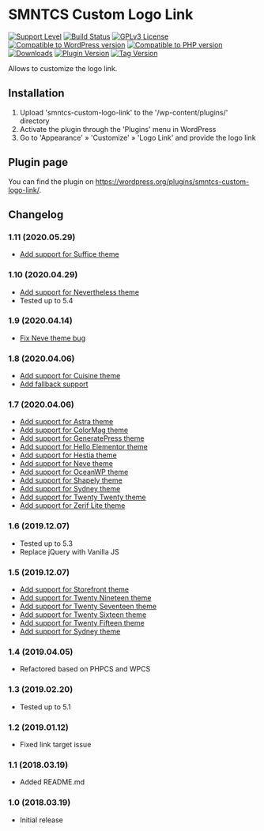 # SMNTCS Custom Logo Link

[![Support Level](https://img.shields.io/badge/support-active-green.svg)](#support-level)
[![Build Status](https://api.travis-ci.com/nielslange/smntcs-custom-logo-link.svg?branch=master)](https://api.travis-ci.com/nielslange/smntcs-custom-logo-link)
[![GPLv3 License](https://img.shields.io/github/license/nielslange/smntcs-custom-logo-link.svg)](https://www.gnu.org/licenses/gpl.html)
[![Compatible to WordPress version](https://plugintests.com/plugins/smntcs-custom-logo-link/wp-badge.svg)](https://plugintests.com/plugins/smntcs-custom-logo-link/latest)
[![Compatible to PHP version](https://plugintests.com/plugins/smntcs-custom-logo-link/php-badge.svg)](https://plugintests.com/plugins/smntcs-custom-logo-link/latest)
[![Downloads](https://img.shields.io/wordpress/plugin/dt/smntcs-custom-logo-link.svg)](https://wordpress.org/plugins/smntcs-custom-logo-link/)
[![Plugin Version](https://img.shields.io/wordpress/plugin/v/smntcs-custom-logo-link.svg)](https://wordpress.org/plugins/smntcs-custom-logo-link/)
[![Tag Version](https://img.shields.io/github/tag/nielslange/smntcs-custom-logo-link.svg)](https://wordpress.org/plugins/smntcs-custom-logo-link/)

Allows to customize the logo link.

## Installation

1. Upload 'smntcs-custom-logo-link' to the '/wp-content/plugins/' directory
2. Activate the plugin through the 'Plugins' menu in WordPress
3. Go to 'Appearance' » 'Customize' » 'Logo Link' and provide the logo link

## Plugin page

You can find the plugin on https://wordpress.org/plugins/smntcs-custom-logo-link/.

## Changelog

### 1.11 (2020.05.29)
* [Add support for Suffice theme](https://github.com/nielslange/smntcs-custom-logo-link/issues/27)

### 1.10 (2020.04.29)
* [Add support for Nevertheless theme](https://github.com/nielslange/smntcs-custom-logo-link/issues/11)
* Tested up to 5.4

### 1.9 (2020.04.14)
* [Fix Neve theme bug](https://github.com/nielslange/smntcs-custom-logo-link/issues/9)

### 1.8 (2020.04.06)
* [Add support for Cuisine theme](https://github.com/nielslange/smntcs-custom-logo-link/issues/7)
* [Add fallback support](https://github.com/nielslange/smntcs-custom-logo-link/issues/7)

### 1.7 (2020.04.06)
* [Add support for Astra theme](https://github.com/nielslange/smntcs-custom-logo-link/issues/5)
* [Add support for ColorMag theme](https://github.com/nielslange/smntcs-custom-logo-link/issues/5)
* [Add support for GeneratePress theme](https://github.com/nielslange/smntcs-custom-logo-link/issues/5)
* [Add support for Hello Elementor theme](https://github.com/nielslange/smntcs-custom-logo-link/issues/5)
* [Add support for Hestia theme](https://github.com/nielslange/smntcs-custom-logo-link/issues/5)
* [Add support for Neve theme](https://github.com/nielslange/smntcs-custom-logo-link/issues/5)
* [Add support for OceanWP theme](https://github.com/nielslange/smntcs-custom-logo-link/issues/5)
* [Add support for Shapely theme](https://github.com/nielslange/smntcs-custom-logo-link/issues/5)
* [Add support for Sydney theme](https://github.com/nielslange/smntcs-custom-logo-link/issues/5)
* [Add support for Twenty Twenty theme](https://github.com/nielslange/smntcs-custom-logo-link/issues/5)
* [Add support for Zerif Lite theme](https://github.com/nielslange/smntcs-custom-logo-link/issues/5)

### 1.6 (2019.12.07)
* Tested up to 5.3
* Replace jQuery with Vanilla JS

### 1.5 (2019.12.07)
* [Add support for Storefront theme](https://github.com/nielslange/smntcs-custom-logo-link/issues/2)
* [Add support for Twenty Nineteen theme](https://github.com/nielslange/smntcs-custom-logo-link/issues/2)
* [Add support for Twenty Seventeen theme](https://github.com/nielslange/smntcs-custom-logo-link/issues/2)
* [Add support for Twenty Sixteen theme](https://github.com/nielslange/smntcs-custom-logo-link/issues/2)
* [Add support for Twenty Fifteen theme](https://github.com/nielslange/smntcs-custom-logo-link/issues/2)
* [Add support for Sydney theme](https://github.com/nielslange/smntcs-custom-logo-link/issues/2)

### 1.4 (2019.04.05)
* Refactored based on PHPCS and WPCS

### 1.3 (2019.02.20)
* Tested up to 5.1

### 1.2 (2019.01.12)
* Fixed link target issue

### 1.1 (2018.03.19)
* Added README.md

### 1.0 (2018.03.19)
* Initial release
